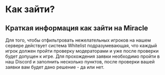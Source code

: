 # Как зайти?
## Краткая информация как зайти на Miracle

Для того, чтобы отфильтровать нежелательных игроков на нашем сервере действует система Whitelist подразумевающая, что каждый игрок должен пройти проверку модераторами и уже после проверки будет допущен к игре.
Для прохождения заявки необходимо пройти в наш Discord и заполнить несколько пунктов, после проверки вашей заявки вам будет дано решение - да или нет.